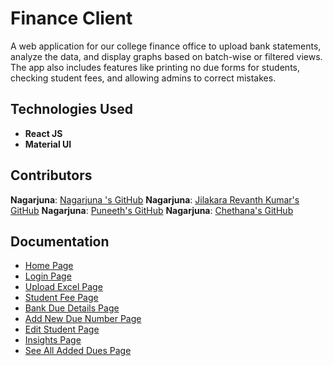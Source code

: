 # Finance Client

A web application for our college finance office to upload bank statements, analyze the data, and display graphs based on batch-wise or filtered views. The app also includes features like printing no due forms for students, checking student fees, and allowing admins to correct mistakes.

## Technologies Used
- **React JS**
- **Material UI**
  
## Contributors

**Nagarjuna**: [Nagarjuna 's GitHub](https://github.com/Nagarjuna0033)
**Nagarjuna**: [Jilakara Revanth Kumar's GitHub](https://github.com/revanthkumarJ)
**Nagarjuna**: [Puneeth's GitHub](https://github.com/lvup81)
**Nagarjuna**: [Chethana's GitHub](https://github.com/ChethanaPotukanam)



## Documentation

- [Home Page](./docs/home.md)
- [Login Page](./docs/login.md)
- [Upload Excel Page](./docs/upload_excel.md)
- [Student Fee Page](./docs/student_fee.md)
- [Bank Due Details Page](./docs/bank_due_details.md)
- [Add New Due Number Page](./docs/add_new_due.md)
- [Edit Student Page](./docs/edit_student.md)
- [Insights Page](./docs/insights.md)
- [See All Added Dues Page](./docs/all_added_dues.md)